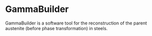 # GammaBuilder

GammaBuilder is a software tool for the reconstruction of the parent austenite (before phase transformation) in steels.
